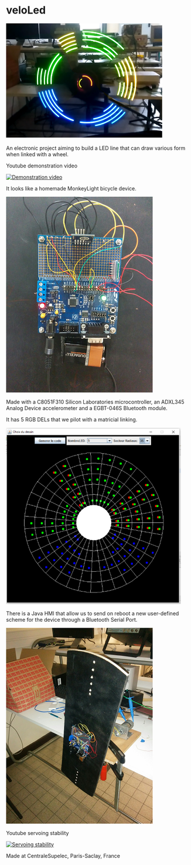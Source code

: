 # veloLed
![Rotating device](misc/LISA.PNG)

An electronic project aiming to build a LED line that can draw various form when linked with a wheel.

Youtube demonstration video

[![Demonstration video](https://img.youtube.com/vi/D07z28y17yA/0.jpg)](https://www.youtube.com/watch?v=D07z28y17yA)

It looks like a homemade MonkeyLight bicycle device.

![Microcontroller card](misc/IMG_20160111_102439.png)

Made with a C8051F310 Silicon Laboratories microcontroller, an ADXL345 Analog Device accelerometer and a EGBT-046S Bluetooth module.

It has 5 RGB DELs that we pilot with a matricial linking.

![User interface](misc/hmi.png)

There is a Java HMI that allow us to send on reboot a new user-defined scheme for the device through a Bluetooth Serial Port.

![Test bench](misc/IMG_20160107_220810.png)

Youtube servoing stability

[![Servoing stability](https://img.youtube.com/vi/GeBvcrWmyOo/0.jpg)](https://www.youtube.com/watch?v=GeBvcrWmyOo)

Made at CentraleSupelec, Paris-Saclay, France